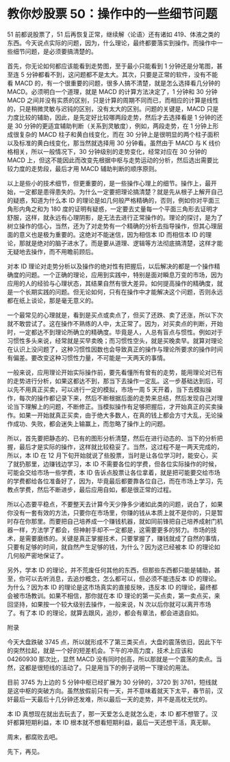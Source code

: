 # 教你炒股票 50：操作中的一些细节问题

51 前都说股票了，51 后再恢复正常，继续解〈论语〉还有诸如 419、体液之类的东西。今天说点实际的问题，因为，什么理论，最终都要落实到操作。而操作中一些细节问题，是必须要搞清楚的。

首先，你无论如何都应该能看到走势图，至于最小只能看到 1 分钟还是分笔图，甚至连 5 分钟都看不到，这问题都不是太大。其次，只要是正常的软件，没有不能看 MACD 的，有一个很重要的问题，很多人搞不清楚，就是怎么选择看几分钟的 MACD。必须明白一个道理，就是 MACD 的计算方法决定了，1 分钟和 30 分钟 MACD 之间并没有实质的区别，只是计算的周期不同而已，而相应的计算是线性的，只是稍微灵敏与迟钝的区别，没有太大的区别。问题的关键是，MACD 只是力度比较的辅助，因此，是先定好比较哪两段走势，然后才去选择看是 1 分钟的还是 30 分钟的更适宜辅助判断（关系到灵敏度），例如，两段走势，在 1 分钟上形成很复杂的 MACD 柱子和黄白线变化，而在 30 分钟上是很明显的两个柱子面积以及标准的黄白线变化，那当然就选择用 30 分钟看。虽然由于 MACD 与 K 线价格相关，所以一般情况下，30 分钟级别的走势变化，经常对应在 30 分钟的 MACD 上，但这不能因此而改变先根据中枢与走势运动的分析，然后选出需要比较力度的走势段，最后才用 MACD 辅助判断的顺序原则。

以上是些小的技术细节，但更重要的，是一些操作心理上的细节。操作上，最开始，一定都是患得患失的。为什么一定要把理论搞清楚？就是先从根子上解开自己的疑惑，知道为什么本 ID 的理论是如几何般严格精确的，否则，例如你对平面三角形内角之和为 180 度的证明有疑惑，一定要去丈量每一个平面三角形去证明才舒服，这样，就永远有心理阴影，是无法去进行正常操作的。理论的探讨，是为了树立操作的信心，当然，还为了对走势有一个精确的分析去指导操作，但其心理层面的意义也是极为重要的。这绝对不能迷信，因为相信本 ID 而相信本 ID 的理论，那就是绝对的脑子进水了。而是要从道理、逻辑等方法彻底搞清楚，这样才能无疑地去操作，而不用瞻前顾后。

对本 ID 理论对走势分析以及操作的绝对性有把握后，以后解决的都是一个操作精确度的问题。一个正确的理论，应用到实践中，特别是面对瞬息万变的市场，因为应用的人的经验与心理状态，其结果自然有很大差异。如何提高操作的精确度，就是一个长期实践的问题。但无论如何，只有在操作中才能解决这个问题，否则永远都在纸上谈论，那是毫无意义的。

一个最常见的心理就是，看到是买点或卖点了，但买了还跌、卖了还涨，所以下次就不敢尝试了。这在操作不熟练的人中，太正常了。因为，对买卖点的判断，开始时，一定都达不到理论所确立的精确度。毕竟是人，人总有盲点与惯性。例如对于习惯性多头来说，经常就是买早卖晚；而习惯性空头，就是买晚卖早。就算对理论在认识上没问题了，这种习惯性因数也会导致真正的操作与理论所要求的操作时间有偏差。要改变这种习惯性力量，不可能是一天两天的事情。

一般来说，应用理论开始实际操作前，要先看懂所有曾有的走势，能用理论对已有的走势进行分析，如果这都达不到，那当下去操作一定乱。这一步基础达到后，可以先不用真正买卖，可以进行一定的模拟，市场一周 5 天开着，当下去模拟操作，每次的操作都记录下来，然后不断根据后面的走势来总结，然后发现自己对理论当下理解上的问题，不断修正。当模拟操作有足够把握后，才开始真正的买卖操作。如果一开始就真正买卖，由于绝大多数人，在真的钱上都会方寸大乱，无论操作成功、失败，都会迷失上输赢上，而忽略了操作上的问题。

所以，首先要把静态的、已有的图形分析清楚，然后在进行动态的、当下的分析把握，最后才是实际的操作，这样就比较稳妥了。当然，这过程不是一两天完成的，所以，本 ID 在 12 月下旬开始就说了些股票，当时是让各位学习时，能安心，买了就扔那里，边赚钱边学习，本 ID 不需要各位的学费，但各位实际操作的时候，可能会交给市场一些学费，本 ID 告诉点股票让各位拿着，就是把可能要交给市场的学费都给各位准备好了，因为，毕竟最后都要靠各位自己，而在市场上学习，先教点学费，然后不断进步，最后应用自如，都是很正常的过程。

所以心态要平稳点，不要整天去计算今天少挣多少诸如此类的问题，说白了，如果你没有一套有效的方法，只要你在市场里，你赚的钱从本质上就不是你的，只是暂时存在你那里。而要把自己培养成一个赚钱机器，就如同前锋把自己培养成射门机器一样，方法学了都会，但神射手却不一定都是，这需要更多的努力。市场的技术，是需要磨练的。关键是真正掌握技术，只要掌握了，赚钱就成了自然的事情，只要有足够的时间，就自然产生足够的钱，为什么？因为这已经被本 ID 的理论如几何般严密地保证了。

另外，学本 ID 的理论，并不荒废任何其他的东西，但那些东西都只能是辅助，甚至，你可以去听消息，去追炒概念，怎么都可以，但必须不能违反本 ID 的理论。为什么？因为本 ID 的理论是这市场真实的直接反映，违反本 ID 的理论，最终都会被市场教训。如果不相信，那你就在本 ID 理论的第一买点卖，第一卖点买，来回坚持，如果按一个较大级别去操作，一般来说，N 次以后你就可以离开市场了。有了本 ID 的理论，就算去跟风，追炒，都会有章法，都会进退自如。

附录

今天大盘跌破 3745 点，所以就形成不了第三类买点，大盘的震荡依旧，因此下午的突然拉起，就是一个好的短差机会。下午的冲高力度，技术上应该和 04260930 那次比，显然 MACD 没有同时创高，所以那就是一个震荡的卖点。当然，这都是很短线的活动了。只是用当下的例子说明一下理论的用法。

目前 3745 为上边的 5 分钟中枢已经扩展为 30 分钟的，3720 到 3761，短线就是这中枢的突破方向。虽然放假前只有一天，并不意味着就天下太平，春节前，汉奸最后一天最后十几分钟还发难，所以最后一天的走势，并不是高枕无忧的。

本 ID 真想现在就出去玩去了，那一天爱怎么走就怎么走，本 ID 都不想管了。汉奸都算短期利益，本 ID 根本就不想看短期利益，最后一天还想干活，真无聊。

周末，都腐败去吧。

先下，再见。
